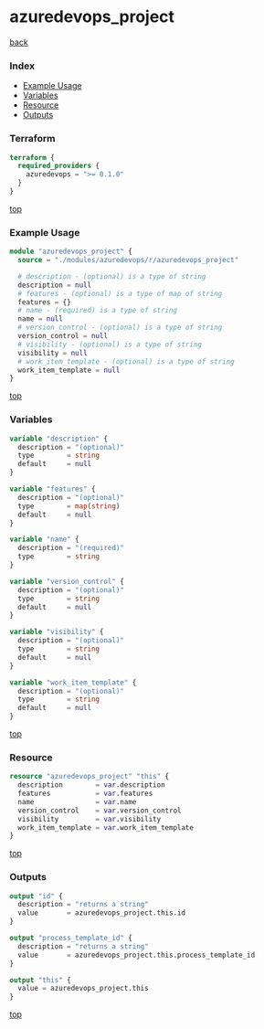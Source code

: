 # azuredevops_project

[back](../azuredevops.md)

### Index

- [Example Usage](#example-usage)
- [Variables](#variables)
- [Resource](#resource)
- [Outputs](#outputs)

### Terraform

```terraform
terraform {
  required_providers {
    azuredevops = ">= 0.1.0"
  }
}
```

[top](#index)

### Example Usage

```terraform
module "azuredevops_project" {
  source = "./modules/azuredevops/r/azuredevops_project"

  # description - (optional) is a type of string
  description = null
  # features - (optional) is a type of map of string
  features = {}
  # name - (required) is a type of string
  name = null
  # version_control - (optional) is a type of string
  version_control = null
  # visibility - (optional) is a type of string
  visibility = null
  # work_item_template - (optional) is a type of string
  work_item_template = null
}
```

[top](#index)

### Variables

```terraform
variable "description" {
  description = "(optional)"
  type        = string
  default     = null
}

variable "features" {
  description = "(optional)"
  type        = map(string)
  default     = null
}

variable "name" {
  description = "(required)"
  type        = string
}

variable "version_control" {
  description = "(optional)"
  type        = string
  default     = null
}

variable "visibility" {
  description = "(optional)"
  type        = string
  default     = null
}

variable "work_item_template" {
  description = "(optional)"
  type        = string
  default     = null
}
```

[top](#index)

### Resource

```terraform
resource "azuredevops_project" "this" {
  description        = var.description
  features           = var.features
  name               = var.name
  version_control    = var.version_control
  visibility         = var.visibility
  work_item_template = var.work_item_template
}
```

[top](#index)

### Outputs

```terraform
output "id" {
  description = "returns a string"
  value       = azuredevops_project.this.id
}

output "process_template_id" {
  description = "returns a string"
  value       = azuredevops_project.this.process_template_id
}

output "this" {
  value = azuredevops_project.this
}
```

[top](#index)